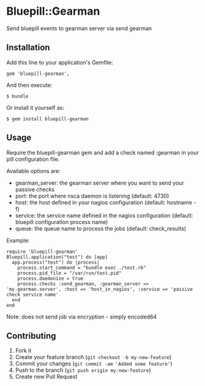 # Bluepill::Gearman

Send bluepill events to gearman server via send gearman

## Installation

Add this line to your application's Gemfile:

    gem 'bluepill-gearman', 

And then execute:

    $ bundle

Or install it yourself as:

    $ gem install bluepill-gearman

## Usage

Require the bluepill-gearman gem and add a check named :gearman in your pill configuration file.

Available options are:
* gearman_server: the gearman server where you want to send your passive checks
* port: the port where nsca daemon is listening (default: 4730)
* host: the host defined in your nagios configuration (default: hostname -f)
* service: the service name defined in the nagios configuration (default: bluepill configuration process name)
* queue: the queue name to process the jobs (default: check_results)

Example:

```
require 'bluepill-gearman'
Bluepill.application("test") do |app|
  app.process("test") do |process|
    process.start_command = "bundle exec ./test.rb"
    process.pid_file = "/var/run/test.pid"
    process.daemonize = true
    process.checks :send_gearman, :gearman_server => 'my.gearman.server', :host => 'host_in_nagios', :service => 'passive check service name'
  end
end
```

Note:
does not send job via encryption - simply encoded64

## Contributing

1. Fork it
2. Create your feature branch (`git checkout -b my-new-feature`)
3. Commit your changes (`git commit -am 'Added some feature'`)
4. Push to the branch (`git push origin my-new-feature`)
5. Create new Pull Request
